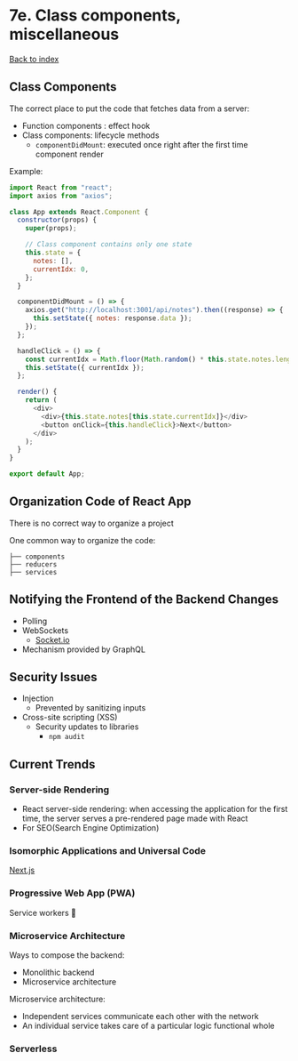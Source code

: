 # 7e. Class components, miscellaneous

[Back to index](../README.md)

## Class Components

The correct place to put the code that fetches data from a server:

- Function components : effect hook
- Class components: lifecycle methods
  - `componentDidMount`: executed once right after the first time component render

Example:

```js
import React from "react";
import axios from "axios";

class App extends React.Component {
  constructor(props) {
    super(props);

    // Class component contains only one state
    this.state = {
      notes: [],
      currentIdx: 0,
    };
  }

  componentDidMount = () => {
    axios.get("http://localhost:3001/api/notes").then((response) => {
      this.setState({ notes: response.data });
    });
  };

  handleClick = () => {
    const currentIdx = Math.floor(Math.random() * this.state.notes.length);
    this.setState({ currentIdx });
  };

  render() {
    return (
      <div>
        <div>{this.state.notes[this.state.currentIdx]}</div>
        <button onClick={this.handleClick}>Next</button>
      </div>
    );
  }
}

export default App;
```

## Organization Code of React App

There is no correct way to organize a project

One common way to organize the code:

```plaintext
├── components
├── reducers
├── services
```

## Notifying the Frontend of the Backend Changes

- Polling
- WebSockets
  - [Socket.io](https://socket.io/)
- Mechanism provided by GraphQL

## Security Issues

- Injection
  - Prevented by sanitizing inputs
- Cross-site scripting (XSS)
  - Security updates to libraries
    - `npm audit`

## Current Trends

### Server-side Rendering

- React server-side rendering: when accessing the application for the first time, the server serves a pre-rendered page made with React
- For SEO(Search Engine Optimization)

### Isomorphic Applications and Universal Code

[Next.js](https://github.com/vercel/next.js)

### Progressive Web App (PWA)

Service workers 🤔

### Microservice Architecture

Ways to compose the backend:

- Monolithic backend
- Microservice architecture

Microservice architecture:

- Independent services communicate each other with the network
- An individual service takes care of a particular logic functional whole

### Serverless

